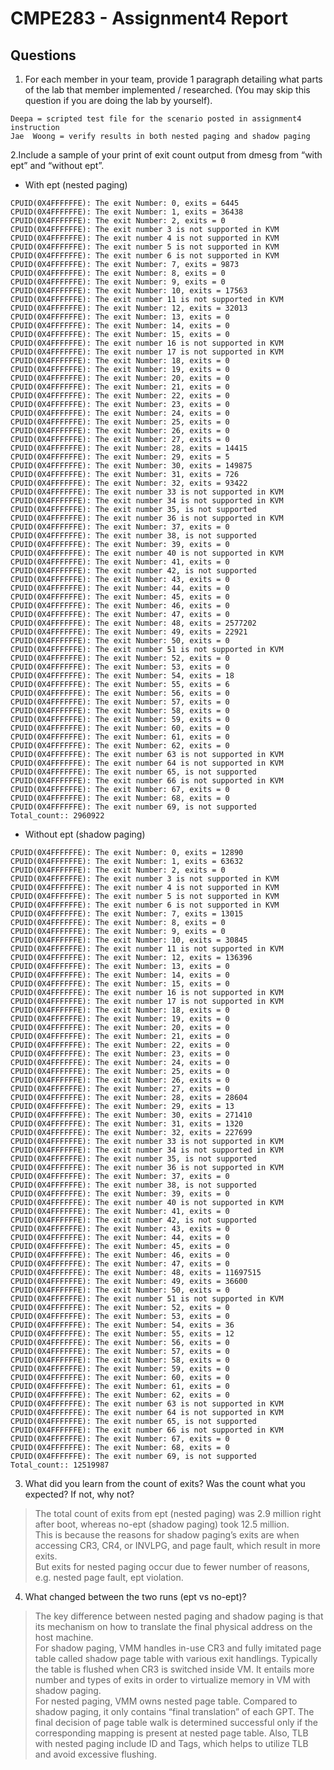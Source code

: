 # CMPE283 - Assignment4 Report
## Questions
1. For each member in your team, provide 1 paragraph detailing what parts of the lab that member implemented / researched. (You may skip this question if you are doing the lab by yourself).
```
Deepa = scripted test file for the scenario posted in assignment4 instruction
Jae  Woong = verify results in both nested paging and shadow paging
```

2.Include a sample of your print of exit count output from dmesg from “with ept” and “without ept”.
- With ept (nested paging)
```
CPUID(0X4FFFFFFE): The exit Number: 0, exits = 6445
CPUID(0X4FFFFFFE): The exit Number: 1, exits = 36438
CPUID(0X4FFFFFFE): The exit Number: 2, exits = 0
CPUID(0X4FFFFFFE): The exit number 3 is not supported in KVM
CPUID(0X4FFFFFFE): The exit number 4 is not supported in KVM
CPUID(0X4FFFFFFE): The exit number 5 is not supported in KVM
CPUID(0X4FFFFFFE): The exit number 6 is not supported in KVM
CPUID(0X4FFFFFFE): The exit Number: 7, exits = 9873
CPUID(0X4FFFFFFE): The exit Number: 8, exits = 0
CPUID(0X4FFFFFFE): The exit Number: 9, exits = 0
CPUID(0X4FFFFFFE): The exit Number: 10, exits = 17563
CPUID(0X4FFFFFFE): The exit number 11 is not supported in KVM
CPUID(0X4FFFFFFE): The exit Number: 12, exits = 32013
CPUID(0X4FFFFFFE): The exit Number: 13, exits = 0
CPUID(0X4FFFFFFE): The exit Number: 14, exits = 0
CPUID(0X4FFFFFFE): The exit Number: 15, exits = 0
CPUID(0X4FFFFFFE): The exit number 16 is not supported in KVM
CPUID(0X4FFFFFFE): The exit number 17 is not supported in KVM
CPUID(0X4FFFFFFE): The exit Number: 18, exits = 0
CPUID(0X4FFFFFFE): The exit Number: 19, exits = 0
CPUID(0X4FFFFFFE): The exit Number: 20, exits = 0
CPUID(0X4FFFFFFE): The exit Number: 21, exits = 0
CPUID(0X4FFFFFFE): The exit Number: 22, exits = 0
CPUID(0X4FFFFFFE): The exit Number: 23, exits = 0
CPUID(0X4FFFFFFE): The exit Number: 24, exits = 0
CPUID(0X4FFFFFFE): The exit Number: 25, exits = 0
CPUID(0X4FFFFFFE): The exit Number: 26, exits = 0
CPUID(0X4FFFFFFE): The exit Number: 27, exits = 0
CPUID(0X4FFFFFFE): The exit Number: 28, exits = 14415
CPUID(0X4FFFFFFE): The exit Number: 29, exits = 5
CPUID(0X4FFFFFFE): The exit Number: 30, exits = 149875
CPUID(0X4FFFFFFE): The exit Number: 31, exits = 726
CPUID(0X4FFFFFFE): The exit Number: 32, exits = 93422
CPUID(0X4FFFFFFE): The exit number 33 is not supported in KVM
CPUID(0X4FFFFFFE): The exit number 34 is not supported in KVM
CPUID(0X4FFFFFFE): The exit number 35, is not supported
CPUID(0X4FFFFFFE): The exit number 36 is not supported in KVM
CPUID(0X4FFFFFFE): The exit Number: 37, exits = 0
CPUID(0X4FFFFFFE): The exit number 38, is not supported
CPUID(0X4FFFFFFE): The exit Number: 39, exits = 0
CPUID(0X4FFFFFFE): The exit number 40 is not supported in KVM
CPUID(0X4FFFFFFE): The exit Number: 41, exits = 0
CPUID(0X4FFFFFFE): The exit number 42, is not supported
CPUID(0X4FFFFFFE): The exit Number: 43, exits = 0
CPUID(0X4FFFFFFE): The exit Number: 44, exits = 0
CPUID(0X4FFFFFFE): The exit Number: 45, exits = 0
CPUID(0X4FFFFFFE): The exit Number: 46, exits = 0
CPUID(0X4FFFFFFE): The exit Number: 47, exits = 0
CPUID(0X4FFFFFFE): The exit Number: 48, exits = 2577202
CPUID(0X4FFFFFFE): The exit Number: 49, exits = 22921
CPUID(0X4FFFFFFE): The exit Number: 50, exits = 0
CPUID(0X4FFFFFFE): The exit number 51 is not supported in KVM
CPUID(0X4FFFFFFE): The exit Number: 52, exits = 0
CPUID(0X4FFFFFFE): The exit Number: 53, exits = 0
CPUID(0X4FFFFFFE): The exit Number: 54, exits = 18
CPUID(0X4FFFFFFE): The exit Number: 55, exits = 6
CPUID(0X4FFFFFFE): The exit Number: 56, exits = 0
CPUID(0X4FFFFFFE): The exit Number: 57, exits = 0
CPUID(0X4FFFFFFE): The exit Number: 58, exits = 0
CPUID(0X4FFFFFFE): The exit Number: 59, exits = 0
CPUID(0X4FFFFFFE): The exit Number: 60, exits = 0
CPUID(0X4FFFFFFE): The exit Number: 61, exits = 0
CPUID(0X4FFFFFFE): The exit Number: 62, exits = 0
CPUID(0X4FFFFFFE): The exit number 63 is not supported in KVM
CPUID(0X4FFFFFFE): The exit number 64 is not supported in KVM
CPUID(0X4FFFFFFE): The exit number 65, is not supported
CPUID(0X4FFFFFFE): The exit number 66 is not supported in KVM
CPUID(0X4FFFFFFE): The exit Number: 67, exits = 0
CPUID(0X4FFFFFFE): The exit Number: 68, exits = 0
CPUID(0X4FFFFFFE): The exit number 69, is not supported
Total_count:: 2960922
```

- Without ept (shadow paging)
```
CPUID(0X4FFFFFFE): The exit Number: 0, exits = 12890
CPUID(0X4FFFFFFE): The exit Number: 1, exits = 63632
CPUID(0X4FFFFFFE): The exit Number: 2, exits = 0
CPUID(0X4FFFFFFE): The exit number 3 is not supported in KVM
CPUID(0X4FFFFFFE): The exit number 4 is not supported in KVM
CPUID(0X4FFFFFFE): The exit number 5 is not supported in KVM
CPUID(0X4FFFFFFE): The exit number 6 is not supported in KVM
CPUID(0X4FFFFFFE): The exit Number: 7, exits = 13015
CPUID(0X4FFFFFFE): The exit Number: 8, exits = 0
CPUID(0X4FFFFFFE): The exit Number: 9, exits = 0
CPUID(0X4FFFFFFE): The exit Number: 10, exits = 30845
CPUID(0X4FFFFFFE): The exit number 11 is not supported in KVM
CPUID(0X4FFFFFFE): The exit Number: 12, exits = 136396
CPUID(0X4FFFFFFE): The exit Number: 13, exits = 0
CPUID(0X4FFFFFFE): The exit Number: 14, exits = 0
CPUID(0X4FFFFFFE): The exit Number: 15, exits = 0
CPUID(0X4FFFFFFE): The exit number 16 is not supported in KVM
CPUID(0X4FFFFFFE): The exit number 17 is not supported in KVM
CPUID(0X4FFFFFFE): The exit Number: 18, exits = 0
CPUID(0X4FFFFFFE): The exit Number: 19, exits = 0
CPUID(0X4FFFFFFE): The exit Number: 20, exits = 0
CPUID(0X4FFFFFFE): The exit Number: 21, exits = 0
CPUID(0X4FFFFFFE): The exit Number: 22, exits = 0
CPUID(0X4FFFFFFE): The exit Number: 23, exits = 0
CPUID(0X4FFFFFFE): The exit Number: 24, exits = 0
CPUID(0X4FFFFFFE): The exit Number: 25, exits = 0
CPUID(0X4FFFFFFE): The exit Number: 26, exits = 0
CPUID(0X4FFFFFFE): The exit Number: 27, exits = 0
CPUID(0X4FFFFFFE): The exit Number: 28, exits = 28604
CPUID(0X4FFFFFFE): The exit Number: 29, exits = 13
CPUID(0X4FFFFFFE): The exit Number: 30, exits = 271410
CPUID(0X4FFFFFFE): The exit Number: 31, exits = 1320
CPUID(0X4FFFFFFE): The exit Number: 32, exits = 227699
CPUID(0X4FFFFFFE): The exit number 33 is not supported in KVM
CPUID(0X4FFFFFFE): The exit number 34 is not supported in KVM
CPUID(0X4FFFFFFE): The exit number 35, is not supported
CPUID(0X4FFFFFFE): The exit number 36 is not supported in KVM
CPUID(0X4FFFFFFE): The exit Number: 37, exits = 0
CPUID(0X4FFFFFFE): The exit number 38, is not supported
CPUID(0X4FFFFFFE): The exit Number: 39, exits = 0
CPUID(0X4FFFFFFE): The exit number 40 is not supported in KVM
CPUID(0X4FFFFFFE): The exit Number: 41, exits = 0
CPUID(0X4FFFFFFE): The exit number 42, is not supported
CPUID(0X4FFFFFFE): The exit Number: 43, exits = 0
CPUID(0X4FFFFFFE): The exit Number: 44, exits = 0
CPUID(0X4FFFFFFE): The exit Number: 45, exits = 0
CPUID(0X4FFFFFFE): The exit Number: 46, exits = 0
CPUID(0X4FFFFFFE): The exit Number: 47, exits = 0
CPUID(0X4FFFFFFE): The exit Number: 48, exits = 11697515
CPUID(0X4FFFFFFE): The exit Number: 49, exits = 36600
CPUID(0X4FFFFFFE): The exit Number: 50, exits = 0
CPUID(0X4FFFFFFE): The exit number 51 is not supported in KVM
CPUID(0X4FFFFFFE): The exit Number: 52, exits = 0
CPUID(0X4FFFFFFE): The exit Number: 53, exits = 0
CPUID(0X4FFFFFFE): The exit Number: 54, exits = 36
CPUID(0X4FFFFFFE): The exit Number: 55, exits = 12
CPUID(0X4FFFFFFE): The exit Number: 56, exits = 0
CPUID(0X4FFFFFFE): The exit Number: 57, exits = 0
CPUID(0X4FFFFFFE): The exit Number: 58, exits = 0
CPUID(0X4FFFFFFE): The exit Number: 59, exits = 0
CPUID(0X4FFFFFFE): The exit Number: 60, exits = 0
CPUID(0X4FFFFFFE): The exit Number: 61, exits = 0
CPUID(0X4FFFFFFE): The exit Number: 62, exits = 0
CPUID(0X4FFFFFFE): The exit number 63 is not supported in KVM
CPUID(0X4FFFFFFE): The exit number 64 is not supported in KVM
CPUID(0X4FFFFFFE): The exit number 65, is not supported
CPUID(0X4FFFFFFE): The exit number 66 is not supported in KVM
CPUID(0X4FFFFFFE): The exit Number: 67, exits = 0
CPUID(0X4FFFFFFE): The exit Number: 68, exits = 0
CPUID(0X4FFFFFFE): The exit number 69, is not supported
Total_count:: 12519987
```

3. What did you learn from the count of exits? Was the count what you expected? If not, why not?
> The total count of exits from ept (nested paging) was 2.9 million right after boot, whereas no-ept (shadow paging) took 12.5 million.   
> This is because the reasons for shadow paging’s exits are when accessing CR3, CR4, or INVLPG, and page fault, which result in more exits.   
> But exits for nested paging occur due to fewer number of reasons, e.g. nested page fault, ept violation.  

4. What changed between the two runs (ept vs no-ept)?
> The key difference between nested paging and shadow paging is that its mechanism on how to translate the final physical address on the host machine.  
> For shadow paging, VMM handles in-use CR3 and fully imitated page table called shadow page table with various exit handlings. Typically the table is flushed when CR3 is switched inside VM. It entails more number and types of exits in order to virtualize memory in VM with shadow paging.   
> For nested paging, VMM owns nested page table. Compared to shadow paging, it only contains “final translation” of each GPT. The final decision of page table walk is determined successful only if the corresponding mapping is present at nested page table. Also, TLB with nested paging include ID and Tags, which helps to utilize TLB and avoid excessive flushing.  
